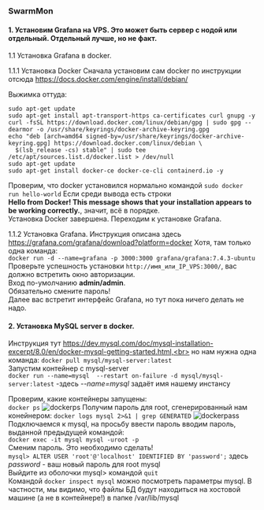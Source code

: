 ### SwarmMon

#### 1. Установим Grafana на VPS. Это может быть сервер с нодой или отдельный. Отдельный лучше, но не факт.

1.1 Установка Grafana в docker.

1.1.1 Установка Docker
Сначала установим сам docker по инструкции отсюда https://docs.docker.com/engine/install/debian/

Выжимка оттуда:
```
sudo apt-get update
sudo apt-get install apt-transport-https ca-certificates curl gnupg -y
curl -fsSL https://download.docker.com/linux/debian/gpg | sudo gpg --dearmor -o /usr/share/keyrings/docker-archive-keyring.gpg
echo "deb [arch=amd64 signed-by=/usr/share/keyrings/docker-archive-keyring.gpg] https://download.docker.com/linux/debian \
  $(lsb_release -cs) stable" | sudo tee /etc/apt/sources.list.d/docker.list > /dev/null
sudo apt-get update
sudo apt-get install docker-ce docker-ce-cli containerd.io -y
```
Проверим, что docker установился нормально командой `sudo docker run hello-world`
Если среди вывода есть строки <br>**Hello from Docker!
This message shows that your installation appears to be working correctly.**, значит, всё в порядке.<br>
Установка Docker завершена. Переходим к установке Grafana.

1.1.2 Установка Grafana.
Инструкция описана здесь https://grafana.com/grafana/download?platform=docker
Хотя, там только одна команда:<br>
`docker run -d --name=grafana -p 3000:3000 grafana/grafana:7.4.3-ubuntu`<br>
Проверьте успешность установки `http://имя_или_IP_VPS:3000/`, вас должно встретить окно авторизации.<br> Вход по-умолчанию **admin/admin**. <br>Обязательно смените пароль!<br>Далее вас встретит интерфейс Grafana, но тут пока ничего делать не надо.

#### 2. Установка MySQL server в docker.
Инструкция тут https://dev.mysql.com/doc/mysql-installation-excerpt/8.0/en/docker-mysql-getting-started.html,<br> но нам нужна одна команда:
`docker pull mysql/mysql-server:latest`<br>
Запустим контейнер с mysql-server<br>
`docker run --name=mysql  --restart on-failure -d mysql/mysql-server:latest` -здесь _--name=mysql_ задаёт имя нашему инстансу

Проверим, какие контейнеры запущены:<br>
`docker ps`
![dockerps](https://user-images.githubusercontent.com/3895507/110248513-a96e8280-7f82-11eb-9051-112c19a53d0a.png)
Получим пароль для root, сгенерированный нам конейнером:
`docker logs mysql 2>&1 | grep GENERATED`
![dockerpass](https://user-images.githubusercontent.com/3895507/110248722-a1631280-7f83-11eb-85da-58b291de1a69.png)<br>
Подключаемся к mysql, на просьбу ввести пароль вводим пароль, выданной предыдущей командой: <br>
`docker exec -it mysql mysql -uroot -p`<br>
Сменим пароль. Это необходимо сделать!<br>
`mysql> ALTER USER 'root'@'localhost' IDENTIFIED BY 'password';`   здесь _password_ - ваш новый пароль для root mysql<br>
Выйдите из оболочки mysql> командой `quit`<br>
Командой `docker inspect mysql` можно посмотреть параметры mysql. В частности, мы видимо, что файлы БД будут находиться на хостовой машине (а не в контейнере!) в папке /var/lib/mysql<br>


